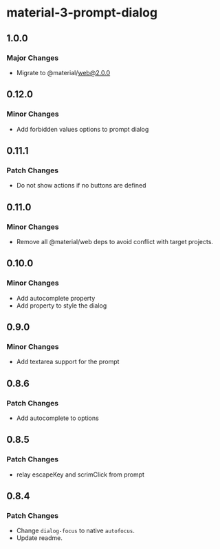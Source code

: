 # material-3-prompt-dialog

## 1.0.0

### Major Changes

- Migrate to @material/web@2.0.0

## 0.12.0

### Minor Changes

- Add forbidden values options to prompt dialog

## 0.11.1

### Patch Changes

- Do not show actions if no buttons are defined

## 0.11.0

### Minor Changes

- Remove all @material/web deps to avoid conflict with target projects.

## 0.10.0

### Minor Changes

- Add autocomplete property
- Add property to style the dialog

## 0.9.0

### Minor Changes

- Add textarea support for the prompt

## 0.8.6

### Patch Changes

- Add autocomplete to options

## 0.8.5

### Patch Changes

- relay escapeKey and scrimClick from prompt

## 0.8.4

### Patch Changes

- Change `dialog-focus` to native `autofocus`.
- Update readme.

